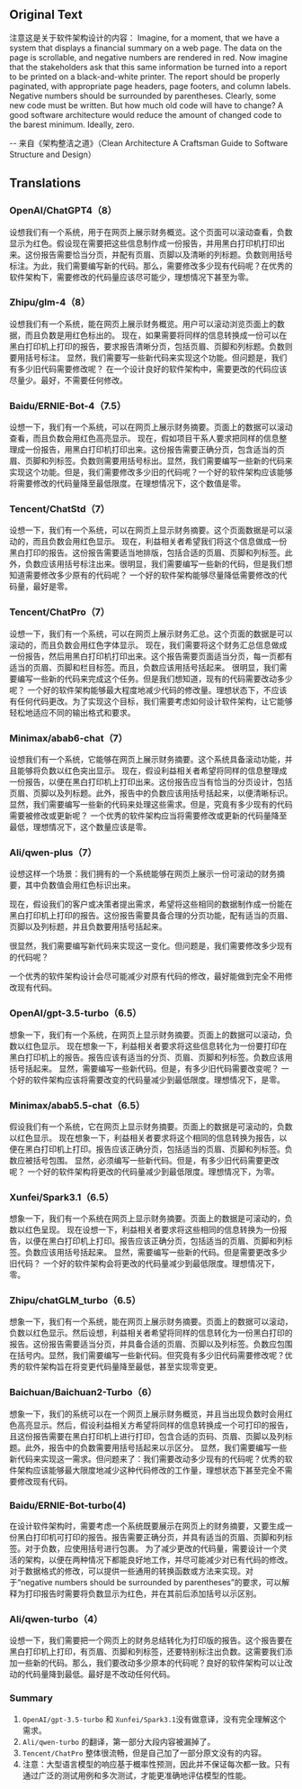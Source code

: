## Original Text

注意这是关于软件架构设计的内容：
Imagine, for a moment, that we have a system that displays a financial summary on a web page. The data on the page is scrollable, and negative numbers are rendered in red.
Now imagine that the stakeholders ask that this same information be turned into a report to be printed on a black-and-white printer. The report should be properly paginated, with appropriate page headers, page footers, and column labels. Negative numbers should be surrounded by parentheses.
Clearly, some new code must be written. But how much old code will have to change?
A good software architecture would reduce the amount of changed code to the barest minimum. Ideally, zero.

-- 来自《架构整洁之道》（Clean Architecture A Craftsman Guide to Software Structure and Design）

## Translations

### OpenAI/ChatGPT4（8）
设想我们有一个系统，用于在网页上展示财务概览。这个页面可以滚动查看，负数显示为红色。假设现在需要把这些信息制作成一份报告，并用黑白打印机打印出来。这份报告需要恰当分页，并配有页眉、页脚以及清晰的列标题。负数则用括号标注。为此，我们需要编写新的代码。那么，需要修改多少现有代码呢？在优秀的软件架构下，需要修改的代码量应该尽可能少，理想情况下甚至为零。

### Zhipu/glm-4（8）
设想我们有一个系统，能在网页上展示财务概览。用户可以滚动浏览页面上的数据，而且负数是用红色标出的。
现在，如果需要将同样的信息转换成一份可以在黑白打印机上打印的报告，要求报告清晰分页，包括页眉、页脚和列标题。负数则要用括号标注。
显然，我们需要写一些新代码来实现这个功能。但问题是，我们有多少旧代码需要修改呢？
在一个设计良好的软件架构中，需要更改的代码应该尽量少。最好，不需要任何修改。

### Baidu/ERNIE-Bot-4（7.5）
设想一下，我们有一个系统，可以在网页上展示财务摘要。页面上的数据可以滚动查看，而且负数会用红色高亮显示。
现在，假如项目干系人要求把同样的信息整理成一份报告，用黑白打印机打印出来。这份报告需要正确分页，包含适当的页眉、页脚和列标签。负数则需要用括号标出。显然，我们需要编写一些新的代码来实现这个功能。但是，我们需要修改多少旧的代码呢？一个好的软件架构应该能够将需要修改的代码量降至最低限度。在理想情况下，这个数值是零。

### Tencent/ChatStd（7）
设想一下，我们有一个系统，可以在网页上显示财务摘要。这个页面数据是可以滚动的，而且负数会用红色显示。 现在，利益相关者希望我们将这个信息做成一份黑白打印的报告。这份报告需要适当地排版，包括合适的页眉、页脚和列标签。此外，负数应该用括号标注出来。很明显，我们需要编写一些新的代码，但是我们想知道需要修改多少原有的代码呢？ 一个好的软件架构能够尽量降低需要修改的代码量，最好是零。

### Tencent/ChatPro（7）
设想一下，我们有一个系统，可以在网页上展示财务汇总。这个页面的数据是可以滚动的，而且负数会用红色字体显示。 现在，我们需要将这个财务汇总信息做成一份报告，然后用黑白打印机打印出来。这个报告需要页面适当分页，每一页都有适当的页眉、页脚和栏目标签。而且，负数应该用括号括起来。 很明显，我们需要编写一些新的代码来完成这个任务。但是我们想知道，现有的代码需要改动多少呢？ 一个好的软件架构能够最大程度地减少代码的修改量。理想状态下，不应该有任何代码更改。为了实现这个目标，我们需要考虑如何设计软件架构，让它能够轻松地适应不同的输出格式和要求。

### Minimax/abab6-chat（7）
设想我们有一个系统，它能够在网页上展示财务摘要。这个系统具备滚动功能，并且能够将负数以红色突出显示。 现在，假设利益相关者希望将同样的信息整理成一份报告，以便在黑白打印机上打印出来。这份报告应当有恰当的分页设计，包括页眉、页脚以及列标题。此外，报告中的负数应该用括号括起来，以便清晰标识。 显然，我们需要编写一些新的代码来处理这些需求。但是，究竟有多少现有的代码需要被修改或更新呢？ 一个优秀的软件架构应当将需要修改或更新的代码量降至最低，理想情况下，这个数量应该是零。

### Ali/qwen-plus（7）
设想这样一个场景：我们拥有的一个系统能够在网页上展示一份可滚动的财务摘要，其中负数值会用红色标识出来。

现在，假设我们的客户或决策者提出需求，希望将这些相同的数据制作成一份能在黑白打印机上打印的报告。这份报告需要具备合理的分页功能，配有适当的页眉、页脚以及列标题，并且负数要用括号括起来。

很显然，我们需要编写新代码来实现这一变化。但问题是，我们需要修改多少现有的代码呢？

一个优秀的软件架构设计会尽可能减少对原有代码的修改，最好能做到完全不用修改现有代码。

### OpenAI/gpt-3.5-turbo（6.5）
想象一下，我们有一个系统，在网页上显示财务摘要。页面上的数据可以滚动，负数以红色显示。 现在想象一下，利益相关者要求将这些信息转化为一份要打印在黑白打印机上的报告。报告应该有适当的分页、页眉、页脚和列标签。负数应该用括号括起来。 显然，需要编写一些新代码。但是，有多少旧代码需要改变呢？ 一个好的软件架构应该将需要改变的代码量减少到最低限度。理想情况下，是零。

### Minimax/abab5.5-chat（6.5）
假设我们有一个系统，它在网页上显示财务摘要。页面上的数据是可滚动的，负数以红色显示。 现在想象一下，利益相关者要求将这个相同的信息转换为报告，以便在黑白打印机上打印。报告应该正确分页，包括适当的页眉、页脚和列标签。负数应被括号包围。 显然，必须编写一些新代码。但是，有多少旧代码需要更改呢？ 一个好的软件架构将更改的代码量减少到最低限度。理想情况下，为零。

### Xunfei/Spark3.1（6.5）
想象一下，我们有一个系统在网页上显示财务摘要。页面上的数据是可滚动的，负数以红色呈现。 现在设想一下，利益相关者要求将这些相同的信息转换为一份报告，以便在黑白打印机上打印。报告应该正确分页，包括适当的页眉、页脚和列标签。负数应该用括号括起来。 显然，需要编写一些新的代码。但是需要更改多少旧代码？ 一个好的软件架构会将更改的代码量减少到最低限度。理想情况下，零。

### Zhipu/chatGLM_turbo（6.5）
想象一下，我们有一个系统，能在网页上展示财务摘要。页面上的数据可以滚动，负数以红色显示。然后设想，利益相关者希望将同样的信息转化为一份黑白打印的报告。这份报告需要适当分页，并具备合适的页眉、页脚以及列标签。负数应包围在括号内。显然，我们需要编写一些新代码。但究竟有多少旧代码需要修改呢？优秀的软件架构旨在将变更代码量降至最低，甚至实现零变更。

### Baichuan/Baichuan2-Turbo（6）
想象一下，我们的系统可以在一个网页上展示财务概览，并且当出现负数时会用红色高亮显示。然后，假设利益相关方希望将同样的信息转换成一个可打印的报告，且这份报告需要在黑白打印机上进行打印，包含合适的页码、页眉、页脚以及列标题。此外，报告中的负数需要用括号括起来以示区分。 显然，我们需要编写一些新代码来实现这一需求。但问题来了：我们需要改动多少现有的代码呢？优秀的软件架构应该能够最大限度地减少这种代码修改的工作量，理想状态下甚至完全不需要修改现有代码。

### Baidu/ERNIE-Bot-turbo(4)
在设计软件架构时，需要考虑一个系统既要展示在网页上的财务摘要，又要生成一份黑白打印机可打印的报告。报告需要正确分页，并具有适当的页眉、页脚和列标签。对于负数，应使用括号进行包裹。 为了减少更改的代码量，需要设计一个灵活的架构，以便在两种情况下都能良好地工作，并尽可能减少对已有代码的修改。对于数据格式的修改，可以提供一些通用的转换函数或方法来实现。对于“negative numbers should be surrounded by parentheses”的要求，可以解释为打印报告时需要将负数显示为红色，并在其前后添加括号以示区别。

### Ali/qwen-turbo（4）
设想一下，我们需要把一个网页上的财务总结转化为打印版的报告。这个报告要在黑白打印机上打印，有页眉、页脚和列标签，还要特别标注出负数。这需要我们添加一些新的代码。那么，我们要改动多少原本的代码呢？良好的软件架构可以让改动的代码量降到最低。最好是不改动任何代码。


### Summary
1. `OpenAI/gpt-3.5-turbo` 和 `Xunfei/Spark3.1`没有做意译，没有完全理解这个需求。
2. `Ali/qwen-turbo` 的翻译，第一部分大段内容被漏掉了。
3. `Tencent/ChatPro` 整体很流畅，但是自己加了一部分原文没有的内容。
4. 注意：大型语言模型的响应基于概率性预测，因此并不保证每次都一致。只有通过广泛的测试用例和多次测试，才能更准确地评估模型的性能。